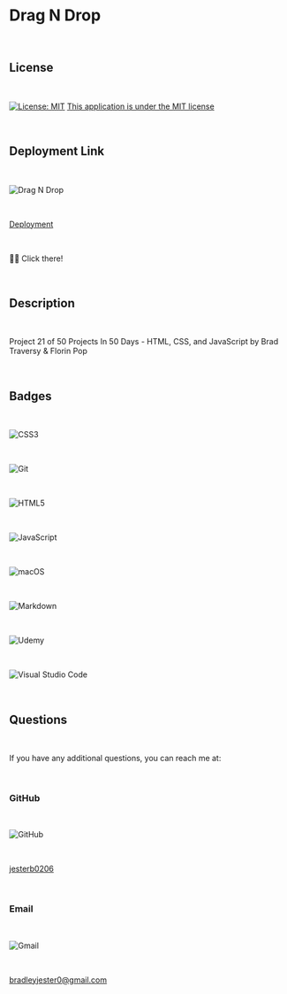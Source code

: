 # Drag N Drop

<br>

## License

<br>

[![License: MIT](https://img.shields.io/badge/License-MIT-yellow.svg)](https://opensource.org/licenses/MIT)
[This application is under the MIT license](https://opensource.org/licenses/MIT)

<br>

## Deployment Link

<br>

![Drag N Drop]()

<br>

[Deployment]()

<br>

☝🏻 Click there!

<br>

## Description

<br>

Project 21 of 50 Projects In 50 Days - HTML, CSS, and JavaScript by Brad Traversy & Florin Pop

<br>

## Badges

<br>

![CSS3](https://img.shields.io/badge/css3-%231572B6.svg?style=for-the-badge&logo=css3&logoColor=white)

<br>

![Git](https://img.shields.io/badge/git-%23F05033.svg?style=for-the-badge&logo=git&logoColor=white)

<br>

![HTML5](https://img.shields.io/badge/html5-%23E34F26.svg?style=for-the-badge&logo=html5&logoColor=white)

<br>

![JavaScript](https://img.shields.io/badge/javascript-%23323330.svg?style=for-the-badge&logo=javascript&logoColor=%23F7DF1E)

<br>

![macOS](https://img.shields.io/badge/mac%20os-000000?style=for-the-badge&logo=macos&logoColor=F0F0F0)

<br>

![Markdown](https://img.shields.io/badge/markdown-%23000000.svg?style=for-the-badge&logo=markdown&logoColor=white)

<br>

![Udemy](https://img.shields.io/badge/Udemy-A435F0?style=for-the-badge&logo=Udemy&logoColor=white)

<br>

![Visual Studio Code](https://img.shields.io/badge/Visual%20Studio%20Code-0078d7.svg?style=for-the-badge&logo=visual-studio-code&logoColor=white)

<br>

## Questions

<br>

If you have any additional questions, you can reach me at:

<br>

### GitHub

<br>

![GitHub](https://img.shields.io/badge/GitHub-100000?style=for-the-badge&logo=github&logoColor=white)

<br>

[jesterb0206](https://www.github.com/jesterb0206)

<br>

### Email

<br>

![Gmail](https://img.shields.io/badge/Gmail-D14836?style=for-the-badge&logo=gmail&logoColor=white)

<br>

bradleyjester0@gmail.com

<br>
